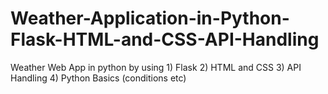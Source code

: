 # Weather-Application-in-Python-Flask-HTML-and-CSS-API-Handling
Weather Web App in python by using 1) Flask 2) HTML and CSS 3) API Handling 4) Python Basics (conditions etc)
